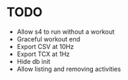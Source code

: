 # TODO

* Allow s4 to run without a workout
* Graceful workout end
* Export CSV at 10Hz
* Export TCX at 1Hz
* Hide db init
* Allow listing and removing activities

